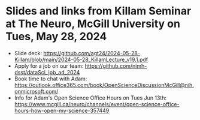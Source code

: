 # Slides and links from Killam Seminar at The Neuro, McGill University on Tues, May 28, 2024

* Slide deck: https://github.com/agt24/2024-05-28-Killam/blob/main/2024-05-28_KillamLecture_v19.1.pdf
* Apply for a job on our team: https://github.com/nimh-dsst/dataSci_job_ad_2024
* Book time to chat with Adam: https://outlook.office365.com/book/OpenScienceDiscussionMcGill@nih.onmicrosoft.com/
* Info for Adam's Open Science Office Hours on Tues Jun 13th: https://www.mcgill.ca/neuro/channels/event/open-science-office-hours-how-open-my-science-357449


